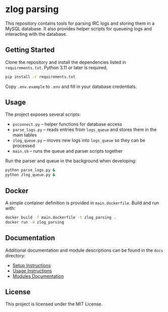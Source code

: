 # zlog parsing

This repository contains tools for parsing IRC logs and storing them in a MySQL database. It also provides helper scripts for queueing logs and interacting with the database.

## Getting Started

Clone the repository and install the dependencies listed in `requirements.txt`. Python 3.11 or later is required.

```sh
pip install -r requirements.txt
```

Copy `.env.example` to `.env` and fill in your database credentials.

## Usage

The project exposes several scripts:

- `psconnect.py` – helper functions for database access
- `parse_logs.py` – reads entries from `logs_queue` and stores them in the main tables
- `zlog_queue.py` – moves new logs into `logs_queue` so they can be processed
- `main.sh` – runs the queue and parser scripts together

Run the parser and queue in the background when developing:

```sh
python parse_logs.py &
python zlog_queue.py &
```

## Docker

A simple container definition is provided in `main.dockerfile`. Build and run with:

```sh
docker build -f main.dockerfile -t zlog_parsing .
docker run -d zlog_parsing
```

## Documentation

Additional documentation and module descriptions can be found in the `docs` directory:

- [Setup Instructions](docs/setup.md)
- [Usage Instructions](docs/usage.md)
- [Modules Documentation](docs/modules.md)

## License

This project is licensed under the MIT License.
